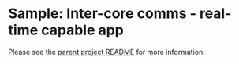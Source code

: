 # Sample: Inter-core comms - real-time capable app

Please see the [parent project README](../README.md) for more information.
